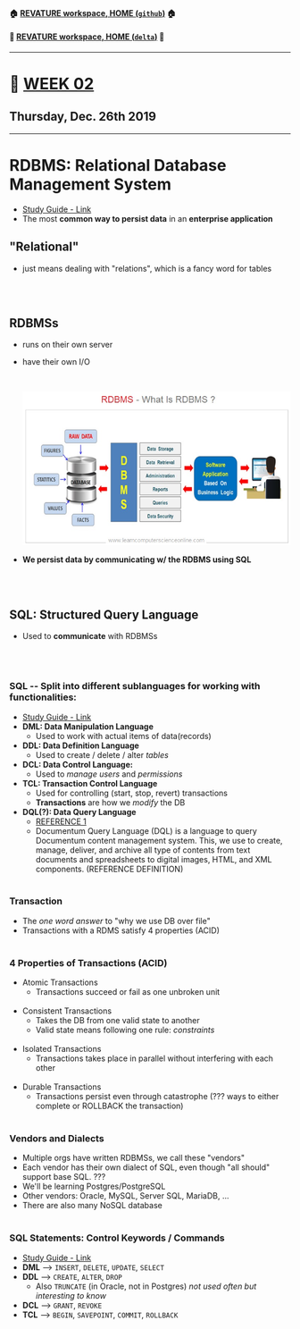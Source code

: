 #### :house: [REVATURE workspace, HOME (`github`)](https://github.com/joedonline/REVATURE__workspace)  :house:
#### :house_with_garden: [REVATURE workspace, HOME (`delta`)](https://github.com/deltachannel/REVATURE__workspace) :house_with_garden:
---
# :calendar: [WEEK 02](https://github.com/joedonline/REVATURE__workspace/tree/master/WEEK__nn)
## Thursday, Dec. 26th 2019

---
# RDBMS: Relational Database Management System
- [Study Guide - Link](https://sites.google.com/revature.com/studyguide/databasesql)
- The most **common way to persist data** in an **enterprise application**

## "Relational"
- just means dealing with "relations", which is a fancy word for tables

<br><br>

## RDBMSs
- runs on their own server
- have their own I/O

  <br>

  ![RDBMSs](what_is_rdbms.jpg)

- **We persist data by communicating w/ the RDBMS using SQL** 

<br><br>

## SQL: Structured Query Language
- Used to **communicate** with RDBMSs

<br><br>

### SQL -- Split into different sublanguages for working with functionalities:
- [Study Guide - Link](https://sites.google.com/revature.com/studyguide/databasesql#h.p_O_Df70ohDyTa)
- **DML: Data Manipulation Language**
  * Used to work with actual items of data(records)
- **DDL: Data Definition Language**
  * Used to create / delete / alter *tables*
- **DCL: Data Control Language:**
  * Used to *manage users* and *permissions*
- **TCL: Transaction Control Language**
  * Used for controlling (start, stop, revert) transactions
  * **Transactions** are how we *modify* the DB
- **DQL(?): Data Query Language**
  * [REFERENCE 1](https://geekflare.com/what-is-dql/)
  * Documentum Query Language (DQL) is a language to query Documentum content management system. This, we use to create, manage, deliver, and archive all type of contents from text documents and spreadsheets to digital images, HTML, and XML components. (REFERENCE DEFINITION) <br><br>

### Transaction
- The *one word answer* to "why we use DB over file"
- Transactions with a RDMS satisfy 4 properties (ACID) <br><br>

### 4 Properties of Transactions (ACID)
 * Atomic Transactions
    - Transactions succeed or fail as one unbroken unit <br><br>
 * Consistent Transactions
    - Takes the DB from one valid state to another
    - Valid state means following one rule: *constraints* <br><br>
 * Isolated Transactions
    - Transactions takes place in parallel without interfering with each other <br><br>
 * Durable Transactions
    - Transactions persist even through catastrophe (??? ways to either complete or ROLLBACK the transaction) <br><br>

### Vendors and Dialects
- Multiple orgs have written RDBMSs, we call these "vendors"
- Each vendor has their own dialect of SQL, even though "all should" support base SQL. ???
- We'll be learning Postgres/PostgreSQL
- Other vendors: Oracle, MySQL, Server SQL, MariaDB, ...
- There are also many NoSQL database
<br><br>

### SQL Statements: Control Keywords / Commands
- [Study Guide - Link](https://sites.google.com/revature.com/studyguide/databasesql#h.p_O_Df70ohDyTa)
- **DML** --> `INSERT`, `DELETE`, `UPDATE`, `SELECT`
- **DDL** --> `CREATE`, `ALTER`, `DROP`
  * Also `TRUNCATE` (in Oracle, not in Postgres) *not used often but interesting to know*
- **DCL** --> `GRANT`, `REVOKE`
- **TCL** --> `BEGIN`, `SAVEPOINT`, `COMMIT`, `ROLLBACK`
<br><br>
